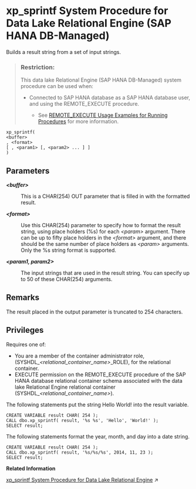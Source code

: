 <!-- loiobcaf180e679e43d78733830fb7e4c2fa -->

# xp\_sprintf System Procedure for Data Lake Relational Engine \(SAP HANA DB-Managed\)

Builds a result string from a set of input strings.



> ### Restriction:  
> This data lake Relational Engine \(SAP HANA DB-Managed\) system procedure can be used when:
> 
> -   Connected to SAP HANA database as a SAP HANA database user, and using the REMOTE\_EXECUTE procedure.
> 
>     -   See [REMOTE\_EXECUTE Usage Examples for Running Procedures](remote-execute-usage-examples-for-running-procedures-3e7f86d.md) for more information.



```
xp_sprintf(
<buffer>
, <format>
[ , <param1> [, <param2> ... ] ]
)
```



<a name="loiobcaf180e679e43d78733830fb7e4c2fa__section_qwl_x42_srb"/>

## Parameters


<dl>
<dt><b>

 *<buffer\>* 

</b></dt>
<dd>

This is a CHAR\(254\) OUT parameter that is filled in with the formatted result.



</dd><dt><b>

 *<format\>* 

</b></dt>
<dd>

Use this CHAR\(254\) parameter to specify how to format the result string, using place holders \(%s\) for each *<param\>* argument. There can be up to fifty place holders in the *<format\>* argument, and there should be the same number of place holders as *<param\>* arguments. Only the %s string format is supported.



</dd><dt><b>

 *<param1, param2\>* 

</b></dt>
<dd>

The input strings that are used in the result string. You can specify up to 50 of these CHAR\(254\) arguments.



</dd>
</dl>



<a name="loiobcaf180e679e43d78733830fb7e4c2fa__section_wxy_x42_srb"/>

## Remarks

The result placed in the output parameter is truncated to 254 characters.



## Privileges

Requires one of:

-   You are a member of the container administrator role, \(SYSHDL\_*<relational\_container\_name\>*\_ROLE\), for the relational container.
-   EXECUTE permission on the REMOTE\_EXECUTE procedure of the SAP HANA database relational container schema associated with the data lake Relational Engine relational container \(SYSHDL\_*<relational\_container\_name\>*\).



The following statements put the string Hello World! into the result variable.

```
CREATE VARIABLE result CHAR( 254 );
CALL dbo.xp_sprintf( result, '%s %s', 'Hello', 'World!' );
SELECT result;
```

The following statements format the year, month, and day into a date string.

```
CREATE VARIABLE result CHAR( 254 );
CALL dbo.xp_sprintf( result, '%s/%s/%s', 2014, 11, 23 );
SELECT result;
```

**Related Information**  


[xp_sprintf System Procedure for Data Lake Relational Engine](https://help.sap.com/viewer/19b3964099384f178ad08f2d348232a9/2023_1_QRC/en-US/8180c9106ce21014894dc48bcbd02bb5.html "Builds a result string from a set of input strings.") :arrow_upper_right:

